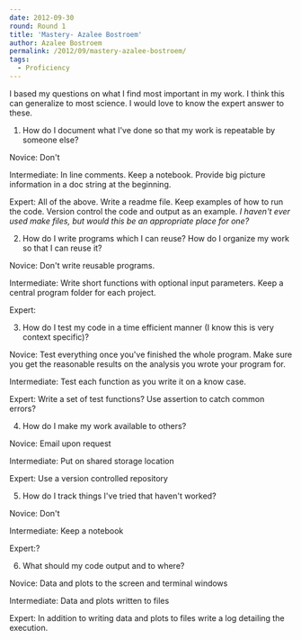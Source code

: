 ```yaml
---
date: 2012-09-30
round: Round 1
title: 'Mastery- Azalee Bostroem'
author: Azalee Bostroem
permalink: /2012/09/mastery-azalee-bostroem/
tags:
  - Proficiency
---
```

I based my questions on what I find most important in my work. I think this can generalize to most science. I would love to know the expert answer to these.

1. How do I document what I've done so that my work is repeatable by someone else?

Novice: Don't

Intermediate: In line comments. Keep a notebook. Provide big picture information in a doc string at the beginning.

Expert: All of the above. Write a readme file. Keep examples of how to run the code. Version control the code and output as an example. *I haven't ever used make files, but would this be an appropriate place for one?*

2. How do I write programs which I can reuse? How do I organize my work so that I can reuse it?

Novice: Don't write reusable programs.

Intermediate: Write short functions with optional input parameters. Keep a central program folder for each project.

Expert:

3. How do I test my code in a time efficient manner (I know this is very context specific)?

Novice: Test everything once you've finished the whole program. Make sure you get the reasonable results on the analysis you wrote your program for.

Intermediate: Test each function as you write it on a know case.

Expert: Write a set of test functions? Use assertion to catch common errors?

4. How do I make my work available to others?

Novice: Email upon request

Intermediate: Put on shared storage location

Expert: Use a version controlled repository

5. How do I track things I've tried that haven't worked?

Novice: Don't

Intermediate: Keep a notebook

Expert:?

6. What should my code output and to where?

Novice: Data and plots to the screen and terminal windows

Intermediate: Data and plots written to files

Expert: In addition to writing data and plots to files write a log detailing the execution.
